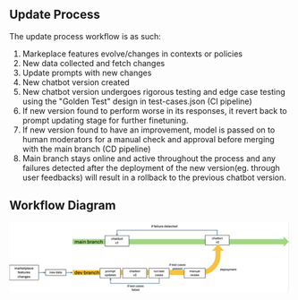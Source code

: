 ## Update Process
The update process workflow is as such:
1. Markeplace features evolve/changes in contexts or policies
2. New data collected and fetch changes
3. Update prompts with new changes
4. New chatbot version created
5. New chatbot version undergoes rigorous testing and edge case testing using the "Golden Test" design in test-cases.json (CI pipeline)
6. If new version found to perform worse in its responses, it revert back to prompt updating stage for further finetuning. 
7. If new version found to have an improvement, model is passed on to human moderators for a manual check and approval before merging with the main branch (CD pipeline)
8. Main branch stays online and active throughout the process and any failures detected after the deployment of the new version(eg. through user feedbacks) will result in a rollback to the previous chatbot version.

## Workflow Diagram
<img src="resources/workflow_diagram.png" width ="500">
